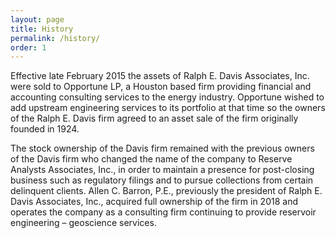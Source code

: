 ```yaml
---
layout: page
title: History
permalink: /history/
order: 1
---
```

Effective late February 2015 the assets of Ralph E. Davis Associates, Inc. were sold to Opportune LP, a Houston based firm providing financial and accounting consulting services to the energy industry.  Opportune wished to add upstream engineering services to its portfolio at that time so the owners of the Ralph E. Davis firm agreed to an asset sale of the firm originally founded in 1924.

The stock ownership of the Davis firm remained with the previous owners of the Davis firm who changed the name of the company to Reserve Analysts Associates, Inc., in order to maintain a presence for post-closing business such as regulatory filings and to pursue collections from certain delinquent clients. Allen C. Barron, P.E., previously the president of Ralph E. Davis Associates, Inc., acquired full ownership of the firm in 2018 and operates the company as a consulting firm continuing to provide reservoir engineering – geoscience services.
